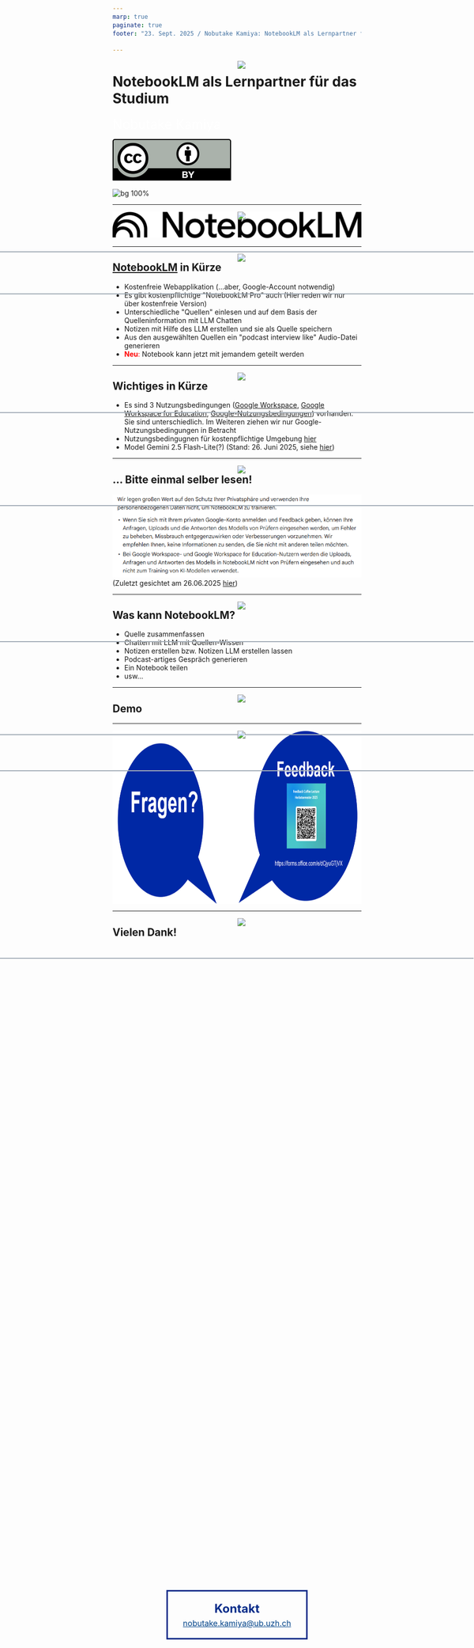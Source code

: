 ```yaml
---
marp: true
paginate: true
footer: "23. Sept. 2025 / Nobutake Kamiya: NotebookLM als Lernpartner für das Studium"

---
```

<style>
@import 'default';
/* Bootstrap */
@import url('https://cdn.jsdelivr.net/npm/bootstrap@5.0.2/dist/css/bootstrap.min.css');
@import url('https://fonts.googleapis.com/css2?family=Kosugi&family=Roboto+Mono&display=swap');

:root {
  --theme-yellow: #FEDE00;
  --theme-red: #DC6027;
  --theme-blue: #0028A5;
  --theme-grey: #A3ADB7;
}
header {
  width: 100%;
  height: 80px;
  position: absolute;
  left: -1px;
}
.header_2nd {
  border-bottom: 2px solid var(--theme-grey);
}
.img_links {
  position: relative;
  left: 20px;
}
.img_rechts {
  position: relative;
  left: 800px;
}
.img_center {
  display: block;
  margin: 0 auto;
}
section h1 {
  font-size: 2.65rem;
  color: white;
}
section h2 {
    color: var(--theme-blue);
}
.text_white {
    font-size: 1.65rem;
    color: white;
}
.bg_grey {
    position: relative;
    left: -80px;
    width: 1600px;
    height: 520px;
    background-color: var(--theme-grey);
    text-indent: 100px;
    line-height: 200px;
}
.contact-box {
    /* Flexboxを使って子要素を中央に配置 */
    display: flex;
    flex-direction: column; /* 上から下へ並べる */
    justify-content: center; /* 縦方向の中央揃え */
    align-items: center; /* 横方向の中央揃え */

    /* ボックスのスタイル */
    width: 280px;
    padding: 20px 0;
    border: 3px solid #012c89ff; /* 枠線 */
    
    /* ページ全体で中央に配置する場合 */
    position: absolute;
    top: 83%;
    left: 50%;
    transform: translate(-50%, -50%);
  }
  .contact-box p:first-child {
    font-size: 24px;
    font-weight: bold;
    color: #012c89ff;
    margin: 0;
  }
  .contact-box p:last-child {
    font-size: 16px;
    color: #014389;
    text-decoration: underline; /* 下線 */
    margin: 5px 0 0 0;
  }

</style>
<header>
<img src="../uni_img/header_links.png" height=80% class="img_links"/>
<img src="../uni_img/header_rechts.svg" class="img_rechts"/>
</header>

# NotebookLM als Lernpartner für das Studium
<div class="text_white">
Nobutake Kamiya</div>

![width:100px](./img/by.svg)

![bg 100%](../uni_img/hintergrund_1page.jpg)

---

<header class="header_2nd">
<img src="../uni_img/header_links.png" height=80% class="img_links"/>
<img src="../uni_img/header_rechts.svg" class="img_rechts"/>
</header>

![bg width:500px](./img/notebook-logo.svg)


---

<header class="header_2nd">
<img src="../uni_img/header_links.png" height=80% class="img_links"/>
<img src="../uni_img/header_rechts.svg" class="img_rechts"/>
</header>

## [NotebookLM](https://notebooklm.google/) in Kürze

- Kostenfreie Webapplikation (...aber, Google-Account notwendig)
- Es gibt kostenpflichtige "NotebookLM Pro" auch (Hier reden wir nur über kostenfreie Version)
- Unterschiedliche "Quellen" einlesen und auf dem Basis der Quelleninformation mit LLM Chatten
- Notizen mit Hilfe des LLM erstellen und sie als Quelle speichern
- Aus den ausgewählten Quellen ein "podcast interview like" Audio-Datei generieren
- <span style="color:red;">__Neu__:</span> Notebook kann jetzt mit jemandem geteilt werden 

---

<header class="header_2nd">
<img src="../uni_img/header_links.png" height=80% class="img_links"/>
<img src="../uni_img/header_rechts.svg" class="img_rechts"/>
</header>

## Wichtiges in Kürze
- Es sind 3 Nutzungsbedingungen ([Google Workspace](https://workspace.google.com/terms/premier_terms/), [Google Workspace for Education](https://workspace.google.com/terms/education_terms/), [Google-Nutzungsbedingungen](https://policies.google.com/terms)) vorhanden. Sie sind unterschiedlich. Im Weiteren ziehen wir nur Google-Nutzungsbedingungen in Betracht
- Nutzungsbedingugnen für kostenpflichtige Umgebung [hier](https://support.google.com/notebooklm/answer/16213268?ref_topic=16175214&sjid=1596286602733096536-NC)
- Model Gemini 2.5 Flash-Lite(?) (Stand: 26. Juni 2025, siehe [hier](https://developers.googleblog.com/en/gemini-2-5-thinking-model-updates/))

---

<header class="header_2nd">
<img src="../uni_img/header_links.png" height=80% class="img_links"/>
<img src="../uni_img/header_rechts.svg" class="img_rechts"/>
</header>

## ... Bitte einmal selber lesen! 
![width:800px](./img/notebooklm_img2.png)
(Zuletzt gesichtet am 26.06.2025 [hier](https://support.google.com/notebooklm/answer/16164461?hl=de&ref_topic=16164070&sjid=7309936810068079434-EU))

---

<header class="header_2nd">
<img src="../uni_img/header_links.png" height=80% class="img_links"/>
<img src="../uni_img/header_rechts.svg" class="img_rechts"/>
</header>

## Was kann NotebookLM?

- Quelle zusammenfassen
- Chatten mit LLM mit Quellen-Wissen
- Notizen erstellen bzw. Notizen LLM erstellen lassen
- Podcast-artiges Gespräch generieren
- Ein Notebook teilen
- usw...

---

<header class="header_2nd">
<img src="../uni_img/header_links.png" height=80% class="img_links"/>
<img src="../uni_img/header_rechts.svg" class="img_rechts"/>
</header>

## Demo


---
<header class="header_2nd">
<img src="../uni_img/header_links.png" height=80% class="img_links"/>
<img src="../uni_img/header_rechts.svg" class="img_rechts"/>
</header>

<a href="https://forms.office.com/e/dCjyuGTjVX" target="_blanc" rel="noopener noreferrer"><img src="./img/feedback.png" class="img_center" alt="feedback information" height="350"></a>
<div class="contact-box">
  <p>Kontakt</p>
  <p>nobutake.kamiya@ub.uzh.ch</p>
</div>


---

<header class="header_2nd">
<img src="../uni_img/header_links.png" height=80% class="img_links"/>
<img src="../uni_img/header_rechts.svg" class="img_rechts"/>
</header>

## Vielen Dank!



